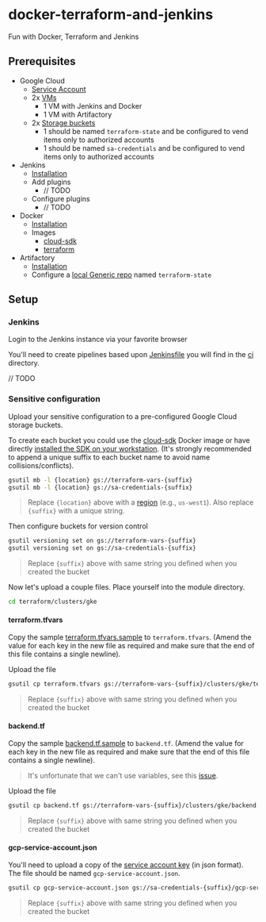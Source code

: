 # docker-terraform-and-jenkins

Fun with Docker, Terraform and Jenkins

## Prerequisites

* Google Cloud
  * [Service Account](https://cloud.google.com/iam/docs/creating-managing-service-accounts)
  * 2x [VMs](https://cloud.google.com/compute/docs/quickstart-linux)
    * 1 VM with Jenkins and Docker
    * 1 VM with Artifactory
  * 2x [Storage buckets](https://cloud.google.com/storage/docs/creating-buckets)
    * 1 should be named `terraform-state` and be configured to vend items only to authorized accounts
    * 1 should be named `sa-credentials` and be configured to vend items only to authorized accounts
* Jenkins
  * [Installation](https://www.cloudbooklet.com/how-to-install-jenkins-on-ubuntu-20-04-with-nginx-and-ssl/)
  * Add plugins
    * // TODO
  * Configure plugins
    * // TODO
* Docker
  * [Installation](https://linuxize.com/post/how-to-install-and-use-docker-on-ubuntu-20-04/)
  * Images
    * [cloud-sdk](https://cloud.google.com/sdk/docs/downloads-docker)
    * [terraform](https://hub.docker.com/r/hashicorp/terraform/)
* Artifactory
  * [Installation](https://computingforgeeks.com/configure-jfrog-artifactory-behind-nginx-reverse-proxy-letsencrypt/)
  * Configure a [local Generic repo](https://www.jfrog.com/confluence/display/JFROG/Repository+Management#RepositoryManagement-LocalRepositories) named `terraform-state`

## Setup

### Jenkins

Login to the Jenkins instance via your favorite browser

You'll need to create pipelines based upon [Jenkinsfile](https://www.jenkins.io/doc/book/pipeline/jenkinsfile/) you will find in the [ci](ci) directory.

// TODO

### Sensitive configuration

Upload your sensitive configuration to a pre-configured Google Cloud storage buckets.

To create each bucket you could use the [cloud-sdk](https://cloud.google.com/sdk/docs/downloads-docker) Docker image or have directly [installed the SDK on your workstation](https://cloud.google.com/sdk/docs/install). (It's strongly recommended to append a unique suffix to each bucket name to avoid name collisions/conflicts).

```bash
gsutil mb -l {location} gs://terraform-vars-{suffix}
gsutil mb -l {location} gs://sa-credentials-{suffix}
```
> Replace `{location}` above with a [region](https://cloud.google.com/about/locations) (e.g., `us-west1`).  Also replace `{suffix}` with a unique string.

Then configure buckets for version control

```bash
gsutil versioning set on gs://terraform-vars-{suffix}
gsutil versioning set on gs://sa-credentials-{suffix}
```
> Replace `{suffix}` above with same string you defined when you created the bucket

Now let's upload a couple files.  Place yourself into the module directory.

```bash
cd terraform/clusters/gke
```

#### terraform.tfvars

Copy the sample [terraform.tfvars.sample](terraform/clusters/gke/terraform.tfvars.sample) to `terraform.tfvars`. (Amend the value for each key in the new file as required and make sure that the end of this file contains a single newline).

Upload the file

```bash
gsutil cp terraform.tfvars gs://terraform-vars-{suffix}/clusters/gke/terraform.tfvars
```
> Replace `{suffix}` above with same string you defined when you created the bucket

#### backend.tf

Copy the sample [backend.tf.sample](terraform/clusters/gke/backend.tf.sample) to `backend.tf`. (Amend the value for each key in the new file as required and make sure that the end of this file contains a single newline).
> It's unfortunate that we can't use variables, see this [issue](https://github.com/hashicorp/terraform/issues/13022).

Upload the file

```bash
gsutil cp backend.tf gs://terraform-vars-{suffix}/clusters/gke/backend.tf
```
> Replace `{suffix}` above with same string you defined when you created the bucket

#### gcp-service-account.json

You'll need to upload a copy of the [service account key](https://cloud.google.com/iam/docs/creating-managing-service-account-keys#iam-service-account-keys-create-gcloud) (in json format).  The file should be named `gcp-service-account.json`.

```bash
gsutil cp gcp-service-account.json gs://sa-credentials-{suffix}/gcp-service-account.json
```
> Replace `{suffix}` above with same string you defined when you created the bucket